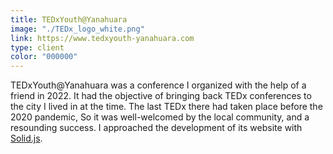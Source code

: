 ```yaml
---
title: TEDxYouth@Yanahuara
image: "./TEDx_logo_white.png"
link: https://www.tedxyouth-yanahuara.com
type: client
color: "000000"
---
```


TEDxYouth@Yanahuara was a conference I organized with the help of a friend in 2022. It had the objective of bringing back TEDx conferences to the city I lived in at the time. The last TEDx there had taken place before the 2020 pandemic, So it was well-welcomed by the local community, and a resounding success. I approached the development of its website with <a href="https://www.solidjs.com" target="_blank">Solid.js</a>.
